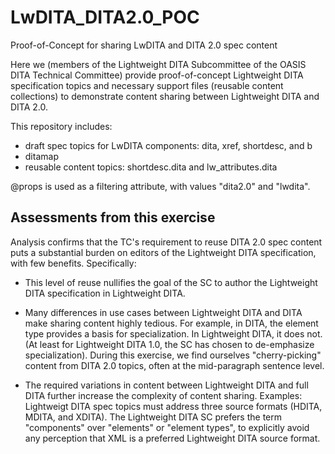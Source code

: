 # LwDITA_DITA2.0_POC
Proof-of-Concept for sharing LwDITA and DITA 2.0 spec content

Here we (members of the Lightweight DITA Subcommittee of the OASIS DITA Technical Committee) provide proof-of-concept Lightweight DITA specification topics and necessary support files (reusable content collections) to demonstrate content sharing between Lightweight DITA and DITA 2.0.

This repository includes:

- draft spec topics for LwDITA components: dita, xref, shortdesc, and b
- ditamap
- reusable content topics: shortdesc.dita and lw_attributes.dita

@props is used as a filtering attribute, with values "dita2.0" and "lwdita".

## Assessments from this exercise

Analysis confirms that the TC's requirement to reuse DITA 2.0 spec content puts a substantial burden on editors of the Lightweight DITA specification, with few benefits. Specifically:

- This level of reuse nullifies the goal of the SC to author the Lightweight DITA specification in Lightweight DITA.

- Many differences in use cases between Lightweight DITA and DITA make sharing content highly tedious. For example, in DITA, the <data> element type provides a basis for specialization. In Lightweight DITA, it does not. (At least for Lightweight DITA 1.0, the SC has chosen to de-emphasize specialization). During this exercise, we find ourselves "cherry-picking" content from DITA 2.0 topics, often at the mid-paragraph sentence level.

- The required variations in content between Lightweight DITA and full DITA further increase the complexity of content sharing. Examples: Lightweigt DITA spec topics must address three source formats (HDITA, MDITA, and XDITA). The Lightweight DITA SC prefers the term "components" over "elements" or "element types", to explicitly avoid any perception that XML is a preferred Lightweight DITA source format.



